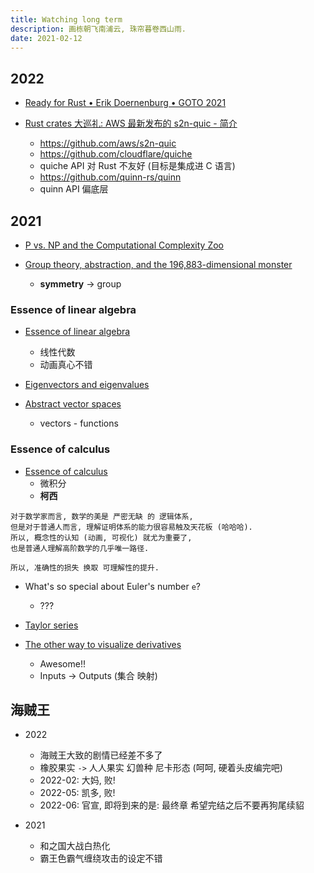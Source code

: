 ```yaml
---
title: Watching long term
description: 画栋朝飞南浦云, 珠帘暮卷西山雨.
date: 2021-02-12
---
```


## 2022

* [Ready for Rust • Erik Doernenburg • GOTO 2021](https://www.youtube.com/watch?v=WgLlwjZNEtY)

* [Rust crates 大巡礼: AWS 最新发布的 s2n-quic - 简介](https://www.bilibili.com/video/BV19m4y197Jm)
  - https://github.com/aws/s2n-quic
  - https://github.com/cloudflare/quiche
  - quiche API 对 Rust 不友好 (目标是集成进 C 语言)
  - https://github.com/quinn-rs/quinn
  - quinn API 偏底层

## 2021

* [P vs. NP and the Computational Complexity Zoo](https://www.youtube.com/watch?v=YX40hbAHx3s)

* [Group theory, abstraction, and the 196,883-dimensional monster](https://www.youtube.com/watch?v=mH0oCDa74tE)
  - **symmetry** -> group

### Essence of linear algebra

* [Essence of linear algebra](https://www.youtube.com/playlist?list=PLZHQObOWTQDPD3MizzM2xVFitgF8hE_ab)
  - 线性代数
  - 动画真心不错

* [Eigenvectors and eigenvalues](https://www.youtube.com/watch?v=PFDu9oVAE-g)

* [Abstract vector spaces](https://www.youtube.com/watch?v=TgKwz5Ikpc8)
  - vectors - functions

### Essence of calculus

* [Essence of calculus](https://www.youtube.com/playlist?list=PLZHQObOWTQDMsr9K-rj53DwVRMYO3t5Yr)
  - 微积分
  - **柯西**

```
对于数学家而言, 数学的美是 严密无缺 的 逻辑体系,
但是对于普通人而言, 理解证明体系的能力很容易触及天花板 (哈哈哈).
所以, 概念性的认知 (动画, 可视化) 就尤为重要了,
也是普通人理解高阶数学的几乎唯一路径.

所以, 准确性的损失 换取 可理解性的提升.
```

* What's so special about Euler's number `e`?
  - ???

* [Taylor series](https://www.youtube.com/watch?v=3d6DsjIBzJ4)

* [The other way to visualize derivatives](https://www.youtube.com/watch?v=CfW845LNObM)
  - Awesome!!
  - Inputs -> Outputs (集合 映射)

## 海贼王

* 2022
  - 海贼王大致的剧情已经差不多了
  - 橡胶果实 `->` 人人果实 幻兽种 尼卡形态 (呵呵, 硬着头皮编完吧)
  - 2022-02: 大妈, 败!
  - 2022-05: 凯多, 败!
  - 2022-06: 官宣, 即将到来的是: 最终章
    希望完结之后不要再狗尾续貂

* 2021
  - 和之国大战白热化
  - 霸王色霸气缠绕攻击的设定不错
